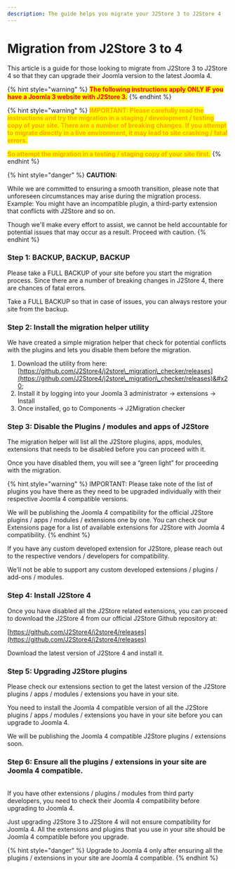 ```yaml
---
description: The guide helps you migrate your J2Store 3 to J2Store 4
---
```


# Migration from J2Store 3 to 4

This article is a guide for those looking to migrate from J2Store 3 to J2Store 4 so that they can upgrade their Joomla version to the latest Joomla 4.



{% hint style="warning" %}
<mark style="color:red;">**The following instructions apply ONLY IF you have a Joomla 3 website with J2Store 3.**</mark>
{% endhint %}

{% hint style="warning" %}
<mark style="color:orange;">**IMPORTANT: Please carefully read the instructions and try the migration in a staging / development / testing copy of your site. There are a number of breaking changes. If you attempt to migrate directly in a live environment, it may lead to site crashing / fatal errors.**</mark>&#x20;

<mark style="color:orange;">**So attempt the migration in a testing / staging copy of your site first.**</mark>
{% endhint %}

{% hint style="danger" %}
**CAUTION:**

While we are committed to ensuring a smooth transition, please note that unforeseen circumstances may arise during the migration process. Example: You might have an incompatible plugin, a third-party extension that conflicts with J2Store and so on. &#x20;

Though we'll make every effort to assist, we cannot be held accountable for potential issues that may occur as a result. Proceed with caution.
{% endhint %}

### Step 1: BACKUP, BACKUP, BACKUP

Please take a FULL BACKUP of your site before you start the migration process. Since there are a number of breaking changes in J2Store 4, there are chances of fatal errors.&#x20;

Take a FULL BACKUP so that in case of issues, you can always restore your site from the backup.

### Step 2: Install the migration helper utility

We have created a simple migration helper that check for potential conflicts with the plugins and lets you disable them before the migration.

1. Download the utility from here: [https://github.com/J2Store4/j2store\_migration\_checker/releases](https://github.com/J2Store4/j2store\_migration\_checker/releases)&#x20;
2. Install it by logging into your Joomla 3 administrator -> extensions -> Install
3. Once installed, go to Components -> J2Migration checker&#x20;

### Step 3: Disable the Plugins / modules and apps of J2Store

The migration helper will list all the J2Store plugins, apps, modules, extensions that needs to be disabled before you can proceed with it.

Once you have disabled them, you will see a “green light” for proceeding with the migration.&#x20;

{% hint style="warning" %}
IMPORTANT:  Please take note of the list of plugins you have there as they need to be upgraded individually with their respective Joomla 4 compatible versions.

We will be publishing the Joomla 4 compatibility for the official J2Store plugins / apps / modules / extensions one by one. You can check our Extensions page for a list of available extensions for J2Store with Joomla 4 compatibility.
{% endhint %}

If you have any custom developed extension for J2Store, please reach out to the respective vendors / developers for compatibility.&#x20;

We’ll not be able to support any custom developed extensions / plugins / add-ons / modules.

### Step 4: Install J2Store 4

Once you have disabled all the J2Store related extensions, you can proceed to download the J2Store 4 from our official J2Store Github repository at:&#x20;

[https://github.com/J2Store4/j2store4/releases](https://github.com/J2Store4/j2store4/releases)

Download the latest version of J2Store 4 and install it.

### Step 5: Upgrading J2Store plugins

Please check our extensions section to get the latest version of the J2Store plugins / apps / modules / extensions you have in your site.&#x20;

You need to install the Joomla 4 compatible version of all the J2Store plugins / apps / modules / extensions you have in your site before you can upgrade to Joomla 4.

We will be publishing the Joomla 4 compatible J2Store plugins / extensions soon.&#x20;

### Step 6: Ensure all the plugins / extensions in your site are Joomla 4 compatible.&#x20;

\
If you have other extensions / plugins / modules from third party developers, you need to check their Joomla 4 compatibility before upgrading to Joomla 4.

Just upgrading J2Store 3 to J2Store 4 will not ensure compatibility for Joomla 4.  All the extensions and plugins that you use in your site should be Joomla 4 compatible before you upgrade.

{% hint style="danger" %}
Upgrade to Joomla 4 only after ensuring all the plugins / extensions in your site are Joomla 4 compatible.
{% endhint %}


